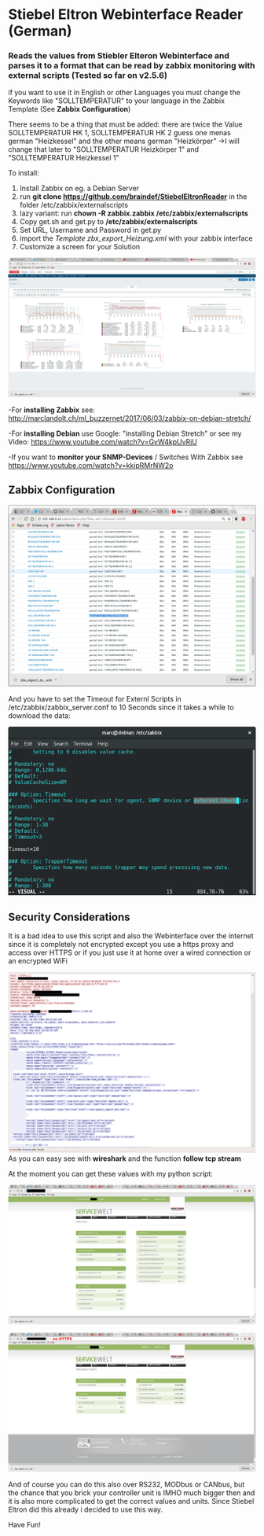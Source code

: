 # Stiebel Eltron Webinterface Reader (German)
### Reads the values from Stiebler Elteron Webinterface and parses it to a format that can be read by zabbix monitoring with external scripts (Tested so far on v2.5.6)
if you want to use it in English or other Languages you must change the Keywords like "SOLLTEMPERATUR" to your language in the Zabbix Template (See **Zabbix Configuration**)

There seems to be a thing that must be added:
there are twice the Value SOLLTEMPERATUR HK 1, SOLLTEMPERATUR HK 2
guess one menas german "Heizkessel" and the other means german "Heizkörper"
->I will change that later to "SOLLTEMPERATUR Heizkörper 1" and "SOLLTEMPERATUR Heizkessel 1"

To install:
1. Install Zabbix on eg. a Debian Server
2. run **git clone https://github.com/braindef/StiebelEltronReader** in the folder /etc/zabbix/externalscripts
3. lazy variant: run **chown -R zabbix.zabbix /etc/zabbix/externalscripts**
4. Copy get.sh and get.py to **/etc/zabbix/externalscripts**
5. Set URL, Username and Password in get.py
6. import the *Template zbx_export_Heizung.xml* with your zabbix interface
7. Customize a screen for your Solution

![alt text](https://raw.githubusercontent.com/braindef/StiebelEltronReader/master/AuwertungMitZabbix.png "Output")

-For **installing Zabbix** see: http://marclandolt.ch/ml_buzzernet/2017/06/03/zabbix-on-debian-stretch/

-For **installing Debian** use Google: "installing Debian Stretch" or see my Video: https://www.youtube.com/watch?v=GvW4kpUvRiU

-If you want to **monitor your SNMP-Devices** / Switches With Zabbix see https://www.youtube.com/watch?v=kkipRMrNW2o

## Zabbix Configuration

![alt text](https://raw.githubusercontent.com/braindef/StiebelEltronReader/master/zabbix.png "Output")

And you have to set the Timeout for Externl Scripts in /etc/zabbix/zabbix_server.conf to 10 Seconds since it takes a while to download the data:

![alt text](https://raw.githubusercontent.com/braindef/StiebelEltronReader/master/ExternalChecks.png "Timeout")



## Security Considerations

It is a bad idea to use this script and also the Webinterface over the internet since it is completely not encrypted except you use a https proxy and access over HTTPS or if you just use it at home over a wired connection or an encrypted WiFi

![alt text](https://raw.githubusercontent.com/braindef/StiebelEltronReader/master/password.png "password")
As you can easy see with **wireshark** and the function **follow tcp stream**

At the moment you can get these values with my python script:

![alt text](https://raw.githubusercontent.com/braindef/StiebelEltronReader/master/webinterface1.png "Webinterface 1")

![alt text](https://raw.githubusercontent.com/braindef/StiebelEltronReader/master/webinterface2.png "Webinterface 2")

And of course you can do this also over RS232, MODbus or CANbus, but the chance that you brick your controller unit is IMHO much bigger then and it is also more complicated to get the correct values and units. Since Stiebel Eltron did this already i decided to use this way.

Have Fun!
